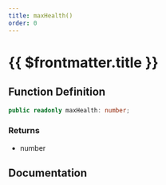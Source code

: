 ```yaml
---
title: maxHealth()
order: 0
---
```


# {{ $frontmatter.title }}

<!--@include: ./maxHealth_partial_header.md-->

## Function Definition

```ts
public readonly maxHealth: number;
```

### Returns

* number

## Documentation

<!--@include: ./maxHealth_partial_footer.md-->
